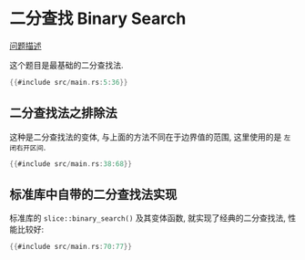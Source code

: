 # 二分查找 Binary Search

[问题描述](https://leetcode.com/problems/binary-search)

这个题目是最基础的二分查找法.

```rust
{{#include src/main.rs:5:36}}
```

## 二分查找法之排除法

这种是二分查找法的变体, 与上面的方法不同在于边界值的范围, 这里使用的是 `左闭右开区间`.

```rust
{{#include src/main.rs:38:68}}
```

## 标准库中自带的二分查找法实现

标准库的 `slice::binary_search()` 及其变体函数, 就实现了经典的二分查找法, 性能比较好:

```rust
{{#include src/main.rs:70:77}}
```